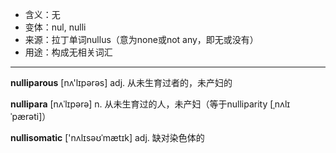 - <span class="definition">含义：无</span>
- <span class="definition">变体：nul, nulli</span>
- <span class="definition">来源：拉丁单词nullus（意为none或not any，即无或没有）</span>
- <span class="definition">用途：构成无相关词汇</span>

---

<span class="vocabulary">**nulliparous**</span> [nʌ'lɪpərəs] adj. 从未生育过者的，未产妇的

<span class="vocabulary">**nullipara**</span> [nʌˈlɪpərə] n. 从未生育过的人，未产妇（等于nulliparity [ˌnʌlɪˈpærəti]）

<span class="vocabulary">**nullisomatic**</span> ['nʌlɪsəʊˈmætɪk] adj. 缺对染色体的

